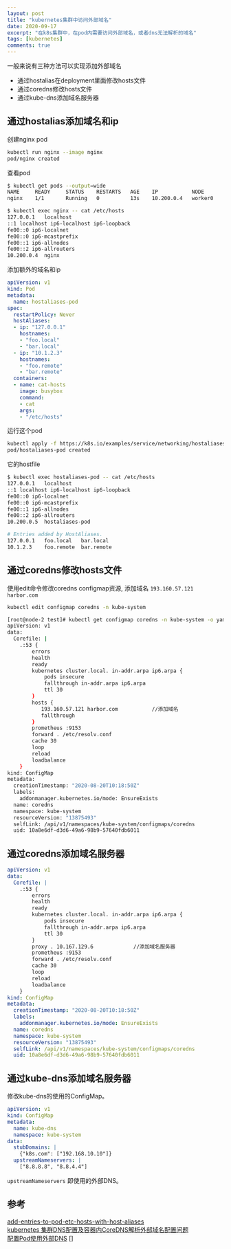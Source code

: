 ```yaml
---
layout: post
title: "kubernetes集群中访问外部域名"
date: 2020-09-17
excerpt: "在k8s集群中，在pod内需要访问外部域名，或者dns无法解析的域名"
tags: [kubernetes]
comments: true
---
```


一般来说有三种方法可以实现添加外部域名
* 通过hostalias在deployment里面修改hosts文件
* 通过coredns修改hosts文件
* 通过kube-dns添加域名服务器

## 通过hostalias添加域名和ip

创建nginx pod

```bash
kubectl run nginx --image nginx
pod/nginx created
```

查看pod

```bash
$ kubectl get pods --output=wide
NAME     READY     STATUS    RESTARTS   AGE    IP           NODE
nginx    1/1       Running   0          13s    10.200.0.4   worker0

$ kubectl exec nginx -- cat /etc/hosts
127.0.0.1	localhost
::1	localhost ip6-localhost ip6-loopback
fe00::0	ip6-localnet
fe00::0	ip6-mcastprefix
fe00::1	ip6-allnodes
fe00::2	ip6-allrouters
10.200.0.4	nginx
```

添加额外的域名和ip

```yaml
apiVersion: v1
kind: Pod
metadata:
  name: hostaliases-pod
spec:
  restartPolicy: Never
  hostAliases:
  - ip: "127.0.0.1"
    hostnames:
    - "foo.local"
    - "bar.local"
  - ip: "10.1.2.3"
    hostnames:
    - "foo.remote"
    - "bar.remote"
  containers:
  - name: cat-hosts
    image: busybox
    command:
    - cat
    args:
    - "/etc/hosts"
```

运行这个pod

```bash
kubectl apply -f https://k8s.io/examples/service/networking/hostaliases-pod.yaml
pod/hostaliases-pod created
```

它的hostfile

```bash
$ kubectl exec hostaliases-pod -- cat /etc/hosts
127.0.0.1	localhost
::1	localhost ip6-localhost ip6-loopback
fe00::0	ip6-localnet
fe00::0	ip6-mcastprefix
fe00::1	ip6-allnodes
fe00::2	ip6-allrouters
10.200.0.5	hostaliases-pod

# Entries added by HostAliases.
127.0.0.1	foo.local	bar.local
10.1.2.3	foo.remote	bar.remote
```

## 通过coredns修改hosts文件

使用edit命令修改coredns configmap资源, 添加域名 `193.160.57.121 harbor.com`

```bash
kubectl edit configmap coredns -n kube-system
```

```bash
[root@node-2 test]# kubectl get configmap coredns -n kube-system -o yaml
apiVersion: v1
data:
  Corefile: |
    .:53 {
        errors
        health
        ready
        kubernetes cluster.local. in-addr.arpa ip6.arpa {
            pods insecure
            fallthrough in-addr.arpa ip6.arpa
            ttl 30
        }
        hosts {
           193.160.57.121 harbor.com           //添加域名
           fallthrough
        }
        prometheus :9153
        forward . /etc/resolv.conf
        cache 30
        loop
        reload
        loadbalance
    }
kind: ConfigMap
metadata:
  creationTimestamp: "2020-08-20T10:18:50Z"
  labels:
    addonmanager.kubernetes.io/mode: EnsureExists
  name: coredns
  namespace: kube-system
  resourceVersion: "13875493"
  selfLink: /api/v1/namespaces/kube-system/configmaps/coredns
  uid: 10a8e6df-d3d6-49a6-98b9-57640fdb6011
```

## 通过coredns添加域名服务器

```yaml
apiVersion: v1
data:
  Corefile: |
    .:53 {
        errors
        health
        ready
        kubernetes cluster.local. in-addr.arpa ip6.arpa {
            pods insecure
            fallthrough in-addr.arpa ip6.arpa
            ttl 30
        }
        proxy . 10.167.129.6             //添加域名服务器
        prometheus :9153
        forward . /etc/resolv.conf
        cache 30
        loop
        reload
        loadbalance
    }
kind: ConfigMap
metadata:
  creationTimestamp: "2020-08-20T10:18:50Z"
  labels:
    addonmanager.kubernetes.io/mode: EnsureExists
  name: coredns
  namespace: kube-system
  resourceVersion: "13875493"
  selfLink: /api/v1/namespaces/kube-system/configmaps/coredns
  uid: 10a8e6df-d3d6-49a6-98b9-57640fdb6011

```

## 通过kube-dns添加域名服务器

修改kube-dns的使用的ConfigMap。

```yaml
apiVersion: v1
kind: ConfigMap
metadata:
  name: kube-dns
  namespace: kube-system
data:
  stubDomains: |
    {"k8s.com": ["192.168.10.10"]}
  upstreamNameservers: |
    ["8.8.8.8", "8.8.4.4"]
```

`upstreamNameservers` 即使用的外部DNS。

## 参考

[add-entries-to-pod-etc-hosts-with-host-aliases](https://kubernetes.io/docs/concepts/services-networking/add-entries-to-pod-etc-hosts-with-host-aliases/)  
[kubernetes 集群DNS配置及容器内CoreDNS解析外部域名配置问题](https://www.cnblogs.com/lbjstill/p/13298826.html)  
[配置Pod使用外部DNS](https://jimmysong.io/kubernetes-handbook/appendix/tricks.html)
[]
